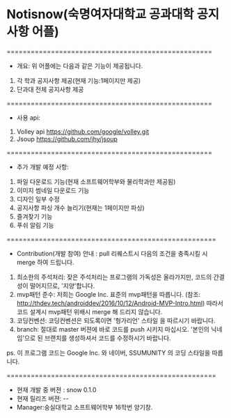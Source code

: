 # Notisnow(숙명여자대학교 공과대학 공지사항 어플)


===================================================
* 개요: 위 어플에는 다음과 같은 기능이 제공됩니다.
1. 각 학과 공지사항 제공(현재 기능:1페이지만 제공)
2. 단과대 전체 공지사항 제공

===================================================
* 사용 api:
1. Volley api https://github.com/google/volley.git
2. Jsoup https://github.com/jhy/jsoup

===================================================
* 추가 개발 예정 사항:
1. 파일 다운로드 기능(현재 소프트웨어학부와 물리학과만 제공됨)
2. 이미지 썸네일 다운로드 기능
3. 디자인 일부 수정
4. 공지사항 파싱 개수 늘리기(현재는 1페이지만 파싱)
5. 즐겨찾기 기능
6. 푸쉬 알림 기능

====================================================
* Contribution(개발 참여) 안내
 : pull 리퀘스트시 다음의 조건을 충족시킬 시 merge 하여 드립니다.
 1. 최소한의 주석처리: 잦은 주석처리는 프로그램의 가독성은 올라가지만, 코드의 간결성이 떨어지므로, '지양'합니다.
 2. mvp패턴 준수: 저희는 Google Inc. 표준의 mvp패턴을 따릅니다. (참조: http://thdev.tech/androiddev/2016/10/12/Android-MVP-Intro.html)
    따라서 코드 설계시 mvp패턴 위배시 merge 해 드리지 않습니다.
 3. 코딩컨벤션: 코딩컨벤션은 되도록이면 '헝가리언' 스타일 을 따르시기 바랍니다. 
 4. branch: 절대로 master 버젼에 바로 코드를 push 시키지 마십시오. '본인의 닉네임'으로 된 브랜치를 생성하셔서 코드를 수정하시기 바랍니다.
 
 ps. 이 프로그램 코드는 Google Inc. 와 네이버, SSUMUNITY 의 코딩 스타일을 따릅니다. 
 
====================================================
* 현재 개발 중 버젼 : snow 0.1.0
* 현재 릴리즈 버젼: --
* Manager:숭실대학교 소프트웨어학부 16학번 양기창.

